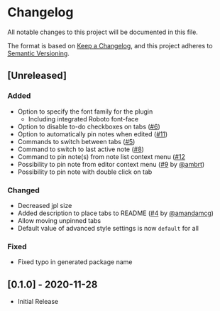 # Changelog

All notable changes to this project will be documented in this file.

The format is based on [Keep a Changelog](https://keepachangelog.com/en/1.0.0/),
and this project adheres to [Semantic Versioning](https://semver.org/spec/v2.0.0.html).

## [Unreleased]

### Added

- Option to specify the font family for the plugin
  - Including integrated Roboto font-face
- Option to disable to-do checkboxes on tabs ([#6](https://github.com/benji300/joplin-note-tabs/issues/6))
- Option to automatically pin notes when edited ([#11](https://github.com/benji300/joplin-note-tabs/issues/11))
- Commands to switch between tabs ([#5](https://github.com/benji300/joplin-note-tabs/issues/5))
- Command to switch to last active note ([#8](https://github.com/benji300/joplin-note-tabs/issues/8))
- Command to pin note(s) from note list context menu ([#12](https://github.com/benji300/joplin-note-tabs/pull/12)
- Possibility to pin note from editor context menu ([#9](https://github.com/benji300/joplin-note-tabs/pull/9) by [@ambrt](https://github.com/ambrt))
- Possibility to pin note with double click on tab

### Changed

- Decreased jpl size
- Added description to place tabs to README ([#4](https://github.com/benji300/joplin-note-tabs/pull/4) by [@amandamcg](https://github.com/amandamcg))
- Allow moving unpinned tabs
- Default value of advanced style settings is now `default` for all

### Fixed

- Fixed typo in generated package name

## [0.1.0] - 2020-11-28

- Initial Release
